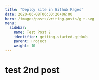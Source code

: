 ```yaml
---
title: "Deploy site in Github Pages"
date: 2020-06-08T06:00:20+06:00
hero: /images/posts/writing-posts/git.svg
menu:
  sidebar:
    name: Test Post 2
    identifier: getting-started-github
    parent: Project
    weight: 10
---
```

# test 2nd post